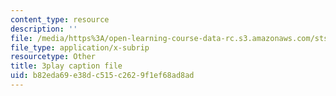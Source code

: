 ```yaml
---
content_type: resource
description: ''
file: /media/https%3A/open-learning-course-data-rc.s3.amazonaws.com/sts-081-innovation-systems-for-science-technology-energy-manufacturing-and-health-spring-2017/b82eda69e38dc515c2629f1ef68ad8ad_Qo2B2y6cLf4.srt
file_type: application/x-subrip
resourcetype: Other
title: 3play caption file
uid: b82eda69-e38d-c515-c262-9f1ef68ad8ad
---
```

